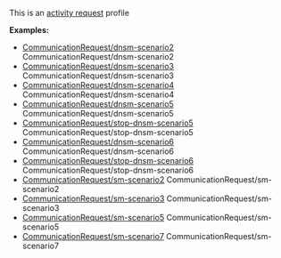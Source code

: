 This is an [activity request](profiles.html#activity-profiles) profile

**Examples:**

*  [CommunicationRequest/dnsm-scenario2](CommunicationRequest-dnsm-scenario2.html) CommunicationRequest/dnsm-scenario2
*   [CommunicationRequest/dnsm-scenario3](CommunicationRequest-dnsm-scenario3.html) CommunicationRequest/dnsm-scenario3
*   [CommunicationRequest/dnsm-scenario4](CommunicationRequest-dnsm-scenario4.html) CommunicationRequest/dnsm-scenario4
*   [CommunicationRequest/dnsm-scenario5](CommunicationRequest-dnsm-scenario5.html) CommunicationRequest/dnsm-scenario5
*   [CommunicationRequest/stop-dnsm-scenario5](CommunicationRequest-stop-dnsm-scenario5.html) CommunicationRequest/stop-dnsm-scenario5
*   [CommunicationRequest/dnsm-scenario6](CommunicationRequest-dnsm-scenario6.html) CommunicationRequest/dnsm-scenario6
*   [CommunicationRequest/stop-dnsm-scenario6](CommunicationRequest-stop-dnsm-scenario6.html) CommunicationRequest/stop-dnsm-scenario6
*   [CommunicationRequest/sm-scenario2](CommunicationRequest-sm-scenario2.html) CommunicationRequest/sm-scenario2
*   [CommunicationRequest/sm-scenario3](CommunicationRequest-sm-scenario3.html) CommunicationRequest/sm-scenario3
*   [CommunicationRequest/sm-scenario5](CommunicationRequest-sm-scenario5.html) CommunicationRequest/sm-scenario5
*   [CommunicationRequest/sm-scenario7](CommunicationRequest-sm-scenario7.html) CommunicationRequest/sm-scenario7